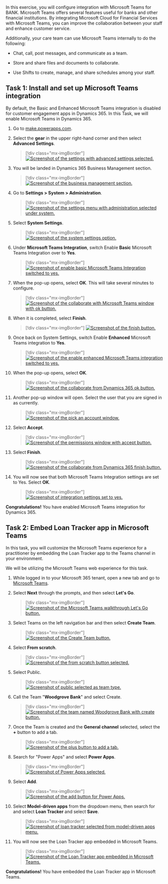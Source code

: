 In this exercise, you will configure integration with Microsoft Teams for BANK. Microsoft Teams offers several features useful for banks and other financial institutions. By integrating Microsoft Cloud for Financial Services with Microsoft Teams, you can improve the collaboration between your staff and enhance customer service.

Additionally, your care team can use Microsoft Teams internally to do the following:

-   Chat, call, post messages, and communicate as a team.

-   Store and share files and documents to collaborate.

-   Use Shifts to create, manage, and share schedules among your staff.

## Task 1: Install and set up Microsoft Teams integration

By default, the Basic and Enhanced Microsoft Teams integration is disabled for customer engagement apps in Dynamics 365. In this Task, we will enable Microsoft Teams in Dynamics 365.

1.  Go to [make.powerapps.com](https://make.powerapps.com/?azure-portal=true).

1.  Select the **gear** in the upper right-hand corner and then select **Advanced Settings**.

	> [!div class="mx-imgBorder"]
	> [![Screenshot of the settings with advanced settings selected.](../media/advanced-settings.png)](../media/advanced-settings.png#lightbox)

1.  You will be landed in Dynamics 365 Business Management section.

	> [!div class="mx-imgBorder"]
	> [![Screenshot of the business management section.](../media/business-management.png)](../media/business-management.png#lightbox)

1.  Go to **Settings > System > Administration**.

	> [!div class="mx-imgBorder"]
	> [![Screenshot of the settings menu with administration selected under system.](../media/administration.png)](../media/administration.png#lightbox)

1.  Select **System Settings**.

	> [!div class="mx-imgBorder"]
	> [![Screenshot of the system settings option.](../media/system-settings.png)](../media/system-settings.png#lightbox)

1.  Under **Microsoft Teams Integration**, switch Enable **Basic** Microsoft Teams Integration over to **Yes**.

	> [!div class="mx-imgBorder"]
	> [![Screenshot of enable basic Microsoft Teams Integration switched to yes.](../media/enable-basic.png)](../media/enable-basic.png#lightbox)

1.  When the pop-up opens, select **OK**. This will take several minutes to configure. 

	> [!div class="mx-imgBorder"]
	> [![Screenshot of the collaborate with Microsoft Teams window with ok button.](../media/collaborate.png)](../media/collaborate.png#lightbox)

1.  When it is completed, select **Finish**.

	> [!div class="mx-imgBorder"]
	> [![Screenshot of the finish button.](../media/finish.png)](../media/finish.png#lightbox)

1.  Once back on System Settings, switch Enable **Enhanced** Microsoft Teams integration to **Yes**.

	> [!div class="mx-imgBorder"]
	> [![Screenshot of the enable enhanced Microsoft Teams integration switched to yes.](../media/enable-enhanced.png)](../media/enable-enhanced.png#lightbox)

1. When the pop-up opens, select **OK**.

	> [!div class="mx-imgBorder"]
	> [![Screenshot of the collaborate from Dynamics 365 ok button.](../media/collaborate-button.png)](../media/collaborate-button.png#lightbox)

1. Another pop-up window will open. Select the user that you are signed in as currently.

	> [!div class="mx-imgBorder"]
	> [![Screenshot of the pick an account window.](../media/user.png)](../media/user.png#lightbox)

1. Select **Accept**.

	> [!div class="mx-imgBorder"]
	> [![Screenshot of the permissions window with accept button.](../media/permissions.png)](../media/permissions.png#lightbox)

1. Select **Finish**.

	> [!div class="mx-imgBorder"]
	> [![Screenshot of the collaborate from Dynamics 365 finish button.](../media/collaborate-finish.png)](../media/collaborate-finish.png#lightbox)

1. You will now see that both Microsoft Teams Integration settings are set to Yes. Select **OK**.

	> [!div class="mx-imgBorder"]
	> [![Screenshot of integration settings set to yes.](../media/integration-settings.png)](../media/integration-settings.png#lightbox)

**Congratulations!** You have enabled Microsoft Teams integration for Dynamics 365.

## Task 2: Embed Loan Tracker app in Microsoft Teams

In this task, you will customize the Microsoft Teams experience for a practitioner by embedding the Loan Tracker app to the Teams channel in your environment.

We will be utilizing the Microsoft Teams web experience for this task.

1.  While logged in to your Microsoft 365 tenant, open a new tab and go to [Microsoft Teams](https://teams.microsoft.com/?azure-portal=true).

1.  Select **Next** through the prompts, and then select **Let's Go**.

	> [!div class="mx-imgBorder"]
	> [![Screenshot of the Microsoft Teams walkthrough Let's Go button.](../media/teams-start.png)](../media/teams-start.png#lightbox)

1.  Select Teams on the left navigation bar and then select **Create Team**.

	> [!div class="mx-imgBorder"]
	> [![Screenshot of the Create Team button.](../media/create-team.png)](../media/create-team.png#lightbox)

1.  Select **From scratch**.

	> [!div class="mx-imgBorder"]
	> [![Screenshot of the from scratch button selected.](../media/scratch.png)](../media/scratch.png#lightbox)

1.  Select Public.

	> [!div class="mx-imgBorder"]
	> [![Screenshot of public selected as team type.](../media/public.png)](../media/public.png#lightbox)

1.  Call the Team "**Woodgrove Bank**" and select Create.

	> [!div class="mx-imgBorder"]
	> [![Screenshot of the team named Woodgrove Bank with create button.](../media/team-name.png)](../media/team-name.png#lightbox)

1.  Once the Team is created and the **General channel** selected, select the **+** button to add a tab.

	> [!div class="mx-imgBorder"]
	> [![Screenshot of the plus button to add a tab.](../media/plus-button.png)](../media/plus-button.png#lightbox)

1.  Search for "Power Apps" and select **Power Apps**.

	> [!div class="mx-imgBorder"]
	> [![Screenshot of Power Apps selected.](../media/power-apps.png)](../media/power-apps.png#lightbox)

1.  Select **Add**.

	> [!div class="mx-imgBorder"]
	> [![Screenshot of the add button for Power Apps.](../media/add.png)](../media/add.png#lightbox)

1. Select **Model-driven apps** from the dropdown menu, then search for and select **Loan Tracker** and select **Save**.

	> [!div class="mx-imgBorder"]
	> [![Screenshot of loan tracker selected from model-driven apps menu.](../media/loan-tracker.png)](../media/loan-tracker.png#lightbox)

1. You will now see the Loan Tracker app embedded in Microsoft Teams.

	> [!div class="mx-imgBorder"]
	> [![Screenshot of the Loan Tracker app embedded in Microsoft Teams.](../media/loan-tracker-embedded.png)](../media/loan-tracker-embedded.png#lightbox)

**Congratulations!** You have embedded the Loan Tracker app in Microsoft Teams.
